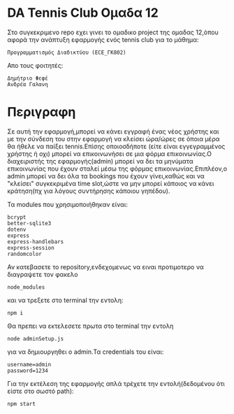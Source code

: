 # DA Tennis Club Ομαδα 12

Στο συγκεκριμενο repo εχει γινει το ομαδικο project της ομαδας 12,όπου αφορά την ανάπτυξη εφαρμογής ενός tennis club για το μάθημα:
```
Προγραμματισμός Διαδικτύου (ECE_ΓΚ802)
```
Απο τους φοιτητές:
```
Δημήτριο Φεφέ
Ανδρέα Γαλανη
```
# Περιγραφη

Σε αυτή την εφαρμογή,μπορεί να κάνει εγγραφή ένας νέος χρήστης και με την σύνδεση του στην εφαρμογή να κλείσει ώρα/ώρες σε όποια μέρα θα ήθελε να παίξει tennis.Επίσης οποιοσδήποτε (είτε είναι εγγεγραμμένος χρήστης ή οχι) μπορεί να επικοινωνήσει σε μια φόρμα επικοινωνίας.Ο διαχειριστής της εφαρμογής(admin) μπορεί να δει τα μηνύματα επικοινωνίας που έχουν σταλεί μέσω της φόρμας επικοινωνίας.Επιπλέον,ο admin μπορεί να δει όλα τα bookings που έχουν γίνει,καθώς και να "κλείσει" συγκεκριμένα time slot,ώστε να μην μπορεί κάποιος να κάνει κράτηση(πχ για λόγους συντήρησης κάποιου γηπέδου).

Τα modules που χρησιμοποιήθηκαν είναι:
```
bcrypt
better-sqlite3
dotenv
express
express-handlebars
express-session
randomcolor
```

Αν κατεβασετε το repository,ενδεχομενως να ειναι προτιμοτερο να διαγραψετε τον φακελο
```
node_modules
```
και να τρεξετε στο terminal την εντολη:
```
npm i
```

Θα πρεπει να εκτελεσετε πρωτα στο terminal την εντολη
```
node adminSetup.js
```
για να δημιουργηθει ο admin.Τα credentials του είναι:
```
username=admin
password=1234
```
Για την εκτέλεση της εφαρμογής απλά τρέχετε την εντολή(δεδομένου ότι είστε στο σωστό path):
```
npm start
```

